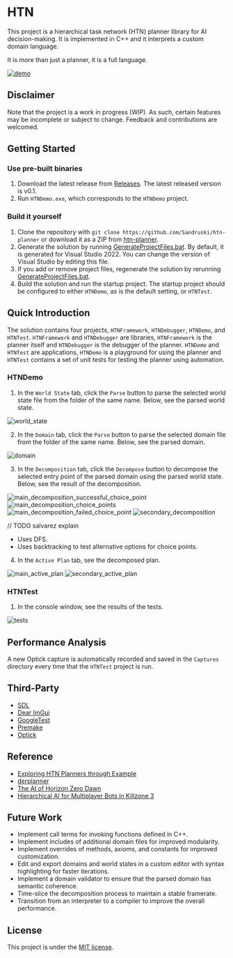 # HTN
This project is a hierarchical task network (HTN) planner library for AI decision-making. It is implemented in C++ and it interprets a custom domain language.

It is more than just a planner, it is a full language.

[![demo](https://github.com/Sandruski/htn-planner/blob/main/docs/images/main_decompositio.png)](https://github.com/Sandruski/htn-planner/tree/main/docs/videos/demo.mp4)

## Disclaimer
Note that the project is a work in progress (WIP). As such, certain features may be incomplete or subject to change. Feedback and contributions are welcomed.

## Getting Started

### Use pre-built binaries
1. Download the latest release from [Releases](https://github.com/Sandruski/htn-planner/releases). The latest released version is v0.1.
2. Run `HTNDemo.exe`, which corresponds to the `HTNDemo` project.

### Build it yourself
1. Clone the repository with `git clone https://github.com/Sandruski/htn-planner` or download it as a ZIP from [htn-planner](https://github.com/Sandruski/htn-planner).
2. Generate the solution by running [GenerateProjectFiles.bat](https://github.com/Sandruski/htn-planner/blob/main/GenerateProjectFiles.bat). By default, it is generated for Visual Studio 2022. You can change the version of Visual Studio by editing this file.
3. If you add or remove project files, regenerate the solution by rerunning [GenerateProjectFiles.bat](https://github.com/Sandruski/htn-planner/blob/main/GenerateProjectFiles.bat).
4. Build the solution and run the startup project. The startup project should be configured to either `HTNDemo`, as is the default setting, or `HTNTest`.

## Quick Introduction
The solution contains four projects, `HTNFramework`, `HTNDebugger`, `HTNDemo`, and `HTNTest`. `HTNFramework` and `HTNDebugger` are libraries, `HTNFramework` is the planner itself and `HTNDebugger` is the debugger of the planner. `HTNDemo` and `HTNTest` are applications, `HTNDemo` is a playground for using the planner and `HTNTest` contains a set of unit tests for testing the planner using automation.

### HTNDemo
1. In the `World State` tab, click the `Parse` button to parse the selected world state file from the folder of the same name. Below, see the parsed world state.

![world_state](https://github.com/Sandruski/htn-planner/blob/main/docs/images/world_state.png)

2. In the `Domain` tab, click the `Parse` button to parse the selected domain file from the folder of the same name. Below, see the parsed domain.

![domain](https://github.com/Sandruski/htn-planner/blob/main/docs/images/domain.png)

3. In the `Decomposition` tab, click the `Decompose` button to decompose the selected entry point of the parsed domain using the parsed world state. Below, see the result of the decomposition.

![main_decomposition_successful_choice_point](https://github.com/Sandruski/htn-planner/blob/main/docs/images/main_decomposition_successful_choice_point.png)
![main_decomposition_choice_points](https://github.com/Sandruski/htn-planner/blob/main/docs/images/main_decomposition_choice_points.png)
![main_decomposition_failed_choice_point](https://github.com/Sandruski/htn-planner/blob/main/docs/images/main_decomposition_failed_choice_point.png)
![secondary_decomposition](https://github.com/Sandruski/htn-planner/blob/main/docs/images/secondary_decomposition.png)

// TODO salvarez explain
- Uses DFS.
- Uses backtracking to test alternative options for choice points.

4. In the `Active Plan` tab, see the decomposed plan.

![main_active_plan](https://github.com/Sandruski/htn-planner/blob/main/docs/images/main_active_plan.png)
![secondary_active_plan](https://github.com/Sandruski/htn-planner/blob/main/docs/images/secondary_active_plan.png)

### HTNTest
1. In the console window, see the results of the tests.

![tests](https://github.com/Sandruski/htn-planner/blob/main/docs/images/tests.png)

## Performance Analysis

A new Optick capture is automatically recorded and saved in the `Captures` directory every time that the `HTNTest` project is run.

## Third-Party
- [SDL](https://www.libsdl.org/)
- [Dear ImGui](https://github.com/ocornut/imgui)
- [GoogleTest](https://google.github.io/googletest/)
- [Premake](https://premake.github.io/)
- [Optick](https://github.com/bombomby/optick)

## Reference
- [Exploring HTN Planners
through Example](https://www.gameaipro.com/GameAIPro/GameAIPro_Chapter12_Exploring_HTN_Planners_through_Example.pdf)
- [derplanner](https://github.com/alexshafranov/derplanner)
- [The AI of Horizon Zero Dawn](https://www.guerrilla-games.com/read/the-ai-of-horizon-zero-dawn)
- [Hierarchical AI for Multiplayer
Bots in Killzone 3](https://www.gameaipro.com/GameAIPro/GameAIPro_Chapter29_Hierarchical_AI_for_Multiplayer_Bots_in_Killzone_3.pdf)

## Future Work
- Implement call terms for invoking functions defined in C++.
- Implement includes of additional domain files for improved modularity.
- Implement overrides of methods, axioms, and constants for improved customization.
- Edit and export domains and world states in a custom editor with syntax highlighting for faster iterations.
- Implement a domain validator to ensure that the parsed domain has semantic coherence.
- Time-slice the decomposition process to maintain a stable framerate.
- Transition from an interpreter to a compiler to improve the overall performance.

## License
This project is under the [MIT license](https://github.com/Sandruski/htn-planner/blob/main/LICENSE).